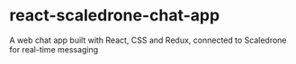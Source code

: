 # react-scaledrone-chat-app
A web chat app built with React, CSS and Redux, connected to Scaledrone for real-time messaging

